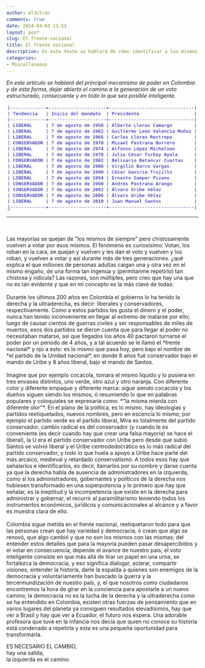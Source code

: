 ```yaml
---
author: el3ctron
comments: true
date: 2014-04-03 11:53
layout: post
slug: El-frente-nacional
title: El frente nacional
description: En este texto se hablará de cómo identificar a los mismos de siempre, y dar un voto inteligente.
categories:
- Miscellaneous
---
```


*En este artículo se hablará del principal mecanismo de poder en Colombia y de esta forma, dejar abierto el camino a la generación de un voto estructurado, consecuente y en todo lo que sea posible inteligente.*

[![WordPress to Jekyll](/wp-content/uploads/por_tema/politica/historia.jpg)](//el-frente-nacional)

<!-- more -->
---

<br>
<br>
Las mayorías se quejan de "los mismos de siempre" pero chistosamente vuelven a votar por esos mismos. El fenómeno es curiosísimo: Votan, los roban en la cara, se quejan y vuelven y les dan el voto y vuelven y los roban, y vuelven a votar y así durante más de tres generaciones. ¿qué explica el que millones de personas adultas caigan una y otra vez en el mismo engaño, de una forma tan ingenua y (permitanme repetirlo) tan chistosa y ridícula? Las razones, son múltiples, pero creo que hay una que no es tán evidente y que en mi concepto es la más clave de todas:<br>
<br>
Durante los últimos 200 años en Colombia el gobierno lo ha tenido la derecha y la ultraderecha, es decir: liberales y conservadores, respectivamente. Como a estos partidos les gusta el dinero y el poder, nunca han tenido inconveniente en llegar al extremo de matarse por ello; luego de causar cientos de guerras civiles y ser responsables de miles de muertos, esos dos partidos se dieron cuenta que para llegar al poder no necesitaban matarse, así que llegados los años 40 pactaron turnarse el poder por un periodo de 4 años, y a tal acuerdo se le llamó el *frente nacional* y ojo a esto: es lo mismo que pasa hoy, pero bajo el nombre de *el partido de la Unidad nacional*, en donde 8 años fué conservador bajo el mando de Uribe y 8 años liberal, bajo el mando de Santos.<br>
<br>
Imagine que por ejemplo cocacola, tomara el mismo liquido y lo pusiera en tres envases distintos, uno verde, otro azul y otro naranja. Con diferente color y diferente empaque y diferente marca: sigue siendo cocacola y los dueños siguen siendo los mismos, ó resumiendo lo que en palabras populares y coloquiales se expresaría como: *"la misma mierda con diferente olor"*. En el plano de la política, es lo mismo, hay ideologías y partidos reetiquetados, nuevos nombres, pero en escencia lo mismo; por ejemplo el partido verde es el partido liberal, Mira es totalmente del partido conservador, cambio radical es del conservador (y cuando le es conveniente (es decir cuando hay que crear una falsa mayoría) se hace el liberal), la U era el partido conservador con Uribe pero desde que subió Santos se volvió liberal y el Uribe centrodedocrático es lo más radical del partido conservador, y todo lo que huela a apoyo a Uribe hace parte del más arcaico, medieval y retardado conservatismo. A todos esos hay que señalarlos e identificarlos, es decir, llamarlos por su nombre y darse cuenta ya que la derecha habla de ausencia de administradores en la izquierda, como si los administradores, gobernantes y políticos de la derecha nos hubiesen transformado en una superpotencia y lo primero que hay que señalar, es la ineptitud y la incompetencia que existe en la derecha para administrar y gobernar, el recurrir al paramilitarismo teniendo todos los instrumentos económicos, jurídicos y comunicacionales al alcance y a favor es muestra clara de ello.<br>
<br>
Colombia sigue metida en el frente nacional, reetiquetaron todo para que las personas crean que hay variedad y democracia, ó crean que algo se renovó, que algo cambió y que no son los mismos con las mismas; del entender estos detalles que para la mayoría pueden pasar desapercibidos y el votar en consecuencia, depende el avance de nuestro país; el voto inteligente consiste en que más allá de tirar un papel en una urna, se fortalezca la democracia, y eso significa dialogar, aclarar, compartir visiones, entender la historia, darle la espalda a quienes son enemigos de la democracia y voluntariamente han buscado la guerra y la tercermundización de nuestro país, y, el que nosotros como ciudadanos encontremos la hora de girar en la conciencia para apostarle a un nuevo camino; la democracia no es la lucha de la derecha y la ultraderecha como se ha entendido en Colombia, existen otras fuerzas de pensamiento que en varios lugares del planeta ya consiguen resultados elevadísimos, hay que ver a Brasil y hay que ver a Ecuador, el futuro nos espera. Una adorable profesora que tuve en la infancia nos decía que quien no conoce su historia está condenado a repetirla y esta es una pequeña oportunidad para transformarla.<br>

ES NECESARIO EL CAMBIO,<br>
hay una salida,<br>
la izquierda es el camino.
